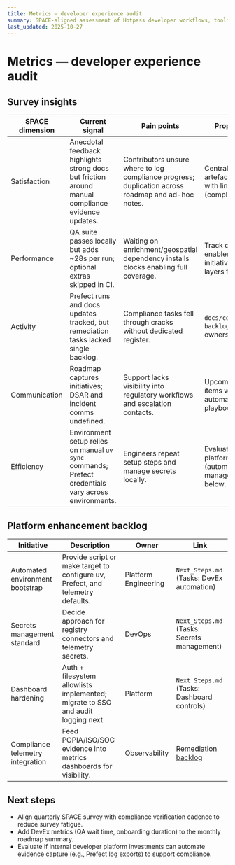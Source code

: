 ```yaml
---
title: Metrics — developer experience audit
summary: SPACE-aligned assessment of Hotpass developer workflows, tooling friction, and improvement backlog hooks.
last_updated: 2025-10-27
---
```


# Metrics — developer experience audit

## Survey insights

| SPACE dimension | Current signal | Pain points | Proposed improvement |
| --- | --- | --- | --- |
| Satisfaction | Anecdotal feedback highlights strong docs but friction around manual compliance evidence updates. | Contributors unsure where to log compliance progress; duplication across roadmap and ad-hoc notes. | Centralise compliance artefacts in `docs/compliance/` with linked backlog (complete). |
| Performance | QA suite passes locally but adds ~28s per run; optional extras skipped in CI. | Waiting on enrichment/geospatial dependency installs blocks enabling full coverage. | Track dependency enablement under existing QA initiative; explore caching layers for CI. |
| Activity | Prefect runs and docs updates tracked, but remediation tasks lacked single backlog. | Compliance tasks fell through cracks without dedicated register. | `docs/compliance/remediation-backlog.md` now records owners and due dates. |
| Communication | Roadmap captures initiatives; DSAR and incident comms undefined. | Support lacks visibility into regulatory workflows and escalation contacts. | Upcoming POPIA backlog items will add DSAR automation and incident playbook updates. |
| Efficiency | Environment setup relies on manual `uv sync` commands; Prefect credentials vary across environments. | Engineers repeat setup steps and manage secrets locally. | Evaluate internal developer platform enhancements (automation, secret management) as tracked below. |

## Platform enhancement backlog

| Initiative | Description | Owner | Link |
| --- | --- | --- | --- |
| Automated environment bootstrap | Provide script or make target to configure uv, Prefect, and telemetry defaults. | Platform Engineering | `Next_Steps.md` (Tasks: DevEx automation) |
| Secrets management standard | Decide approach for registry connectors and telemetry secrets. | DevOps | `Next_Steps.md` (Tasks: Secrets management) |
| Dashboard hardening | Auth + filesystem allowlists implemented; migrate to SSO and audit logging next. | Platform | `Next_Steps.md` (Tasks: Dashboard controls) |
| Compliance telemetry integration | Feed POPIA/ISO/SOC evidence into metrics dashboards for visibility. | Observability | [Remediation backlog](../compliance/remediation-backlog.md) |

## Next steps

- Align quarterly SPACE survey with compliance verification cadence to reduce survey fatigue.
- Add DevEx metrics (QA wait time, onboarding duration) to the monthly roadmap summary.
- Evaluate if internal developer platform investments can automate evidence capture (e.g., Prefect log exports) to support compliance.
